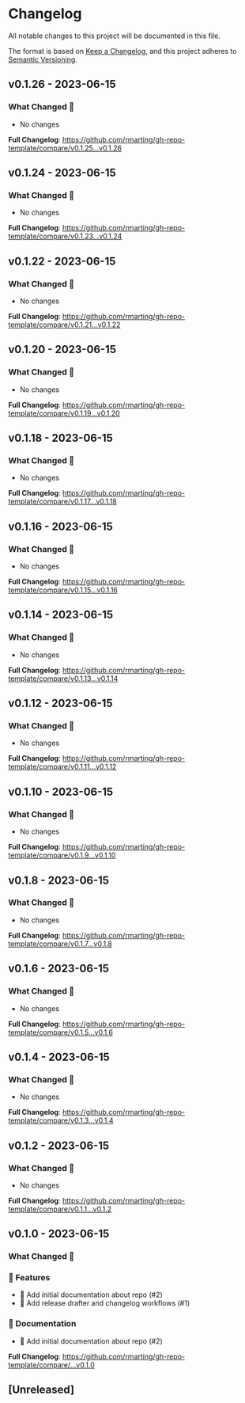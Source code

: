 # Changelog

All notable changes to this project will be documented in this file.

The format is based on [Keep a Changelog](https://keepachangelog.com/en/1.1.0/),
and this project adheres to [Semantic Versioning](https://semver.org/spec/v2.0.0.html).

## v0.1.26 - 2023-06-15

### What Changed 👀

- No changes

**Full Changelog**: https://github.com/rmarting/gh-repo-template/compare/v0.1.25...v0.1.26

## v0.1.24 - 2023-06-15

### What Changed 👀

- No changes

**Full Changelog**: https://github.com/rmarting/gh-repo-template/compare/v0.1.23...v0.1.24

## v0.1.22 - 2023-06-15

### What Changed 👀

- No changes

**Full Changelog**: https://github.com/rmarting/gh-repo-template/compare/v0.1.21...v0.1.22

## v0.1.20 - 2023-06-15

### What Changed 👀

- No changes

**Full Changelog**: https://github.com/rmarting/gh-repo-template/compare/v0.1.19...v0.1.20

## v0.1.18 - 2023-06-15

### What Changed 👀

- No changes

**Full Changelog**: https://github.com/rmarting/gh-repo-template/compare/v0.1.17...v0.1.18

## v0.1.16 - 2023-06-15

### What Changed 👀

- No changes

**Full Changelog**: https://github.com/rmarting/gh-repo-template/compare/v0.1.15...v0.1.16

## v0.1.14 - 2023-06-15

### What Changed 👀

- No changes

**Full Changelog**: https://github.com/rmarting/gh-repo-template/compare/v0.1.13...v0.1.14

## v0.1.12 - 2023-06-15

### What Changed 👀

- No changes

**Full Changelog**: https://github.com/rmarting/gh-repo-template/compare/v0.1.11...v0.1.12

## v0.1.10 - 2023-06-15

### What Changed 👀

- No changes

**Full Changelog**: https://github.com/rmarting/gh-repo-template/compare/v0.1.9...v0.1.10

## v0.1.8 - 2023-06-15

### What Changed 👀

- No changes

**Full Changelog**: https://github.com/rmarting/gh-repo-template/compare/v0.1.7...v0.1.8

## v0.1.6 - 2023-06-15

### What Changed 👀

- No changes

**Full Changelog**: https://github.com/rmarting/gh-repo-template/compare/v0.1.5...v0.1.6

## v0.1.4 - 2023-06-15

### What Changed 👀

- No changes

**Full Changelog**: https://github.com/rmarting/gh-repo-template/compare/v0.1.3...v0.1.4

## v0.1.2 - 2023-06-15

### What Changed 👀

- No changes

**Full Changelog**: https://github.com/rmarting/gh-repo-template/compare/v0.1.1...v0.1.2

## v0.1.0 - 2023-06-15

### What Changed 👀

### 🚀 Features

- 📝 Add initial documentation about repo (#2)
- 👷 Add release drafter and changelog workflows (#1)

### 📄 Documentation

- 📝 Add initial documentation about repo (#2)

**Full Changelog**: https://github.com/rmarting/gh-repo-template/compare/...v0.1.0

## [Unreleased]
